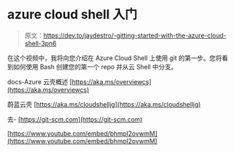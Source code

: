 # azure cloud shell 入门

> 原文：<https://dev.to/jaydestro/-gitting-started-with-the-azure-cloud-shell-3pn6>

在这个视频中，我将向您介绍在 Azure Cloud Shell 上使用 git 的第一步。您将看到如何使用 Bash 创建您的第一个 repo 并从云 Shell 中分支。

docs-Azure 云壳概述
[https://aka.ms/overviewcs](https://aka.ms/overviewcs)

蔚蓝云壳
[https://aka.ms/cloudshelljg](https://aka.ms/cloudshelljg)

去- [https://git-scm.com](https://git-scm.com)

[https://www.youtube.com/embed/bhmpI2ovwmM](https://www.youtube.com/embed/bhmpI2ovwmM)